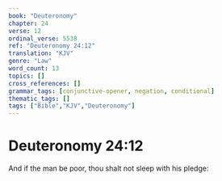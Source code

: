 ```yaml
---
book: "Deuteronomy"
chapter: 24
verse: 12
ordinal_verse: 5538
ref: "Deuteronomy 24:12"
translation: "KJV"
genre: "Law"
word_count: 13
topics: []
cross_references: []
grammar_tags: [conjunctive-opener, negation, conditional]
thematic_tags: []
tags: ["Bible","KJV","Deuteronomy"]
---
```


# Deuteronomy 24:12

And if the man be poor, thou shalt not sleep with his pledge:
